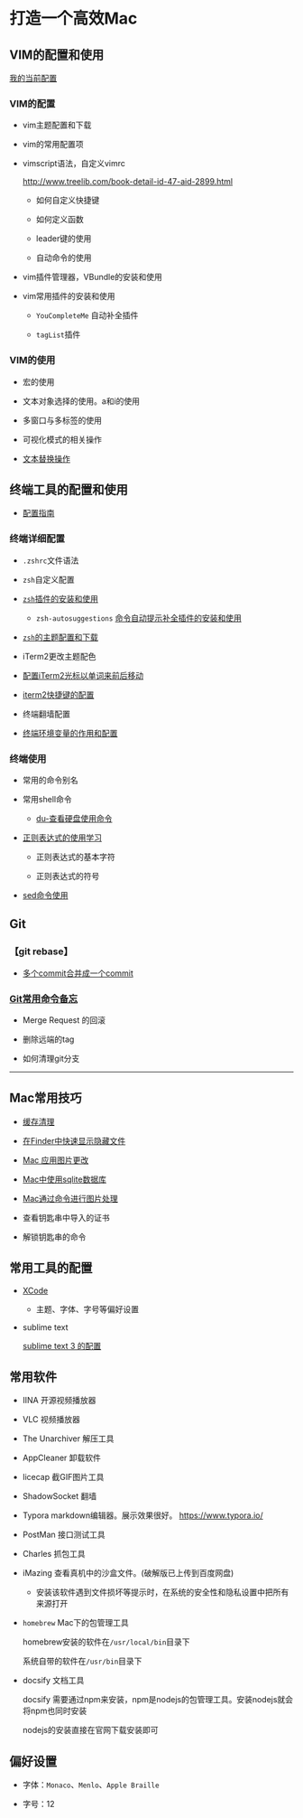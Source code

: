 # 打造一个高效Mac

## VIM的配置和使用

[我的当前配置](/vi_editor/my_configration.md)

### VIM的配置

* vim主题配置和下载

* vim的常用配置项

* vimscript语法，自定义vimrc

    http://www.treelib.com/book-detail-id-47-aid-2899.html

    * 如何自定义快捷键

    * 如何定义函数

    * leader键的使用

    * 自动命令的使用

* vim插件管理器，VBundle的安装和使用

* vim常用插件的安装和使用

    * `YouCompleteMe` 自动补全插件

    * `tagList`插件

### VIM的使用

* 宏的使用

* 文本对象选择的使用。a和i的使用

* 多窗口与多标签的使用

* 可视化模式的相关操作

* [文本替换操作](/vi_editor/vim_replace.md)

## 终端工具的配置和使用

* [配置指南](/terminal_usage/terminal_configration_guide.md)

### 终端详细配置

* `.zshrc`文件语法

* `zsh`自定义配置

* [`zsh`插件的安装和使用](/terminal_usage/zsh_plugins.md)

    * `zsh-autosuggestions` [命令自动提示补全插件的安装和使用](/terminal_usage/autosuggestion_plugin.md)

* [`zsh`的主题配置和下载](/terminal_usage/zsh_theme.md)

* iTerm2更改主题配色

* [配置iTerm2光标以单词来前后移动](/terminal_usage/iterm2_cursor_config.md)

* [iterm2快捷键的配置](/terminal_usage/iterm2_keymap.md)

* 终端翻墙配置

* [终端环境变量的作用和配置](/terminal_usage/env_path.md)

### 终端使用

* 常用的命令别名

* 常用shell命令

    * [du-查看硬盘使用命令](/terminal_usage/diskusage_command.md)

* [正则表达式的使用学习](/terminal_usage/reg.md)

    * 正则表达式的基本字符

    * 正则表达式的符号

* [sed命令使用](/terminal_usage/sed_usage.md)

## Git 

### 【git rebase】

* [多个commit合并成一个commit](/git/git_rebase.md)

### [Git常用命令备忘](/git/git_faq.md)

* Merge Request 的回滚

* 删除远端的tag

* 如何清理git分支

***

## Mac常用技巧

 * [缓存清理](/frequently_used_skill/缓存清理.md)

 * [在Finder中快速显示隐藏文件](/frequently_used_skill/frequently-used.md?id=finder中快速显示隐藏文件)

 * [Mac 应用图片更改](/frequently_used_skill/frequently-used.md)

 * [Mac中使用sqlite数据库](/frequently_used_skill/how_to_use_sqlite.md)

 * [Mac通过命令进行图片处理](/frequently_used_skill/precess_image_sips.md)

 * 查看钥匙串中导入的证书

 * 解锁钥匙串的命令

## 常用工具的配置

* [XCode](/daily_tool_config/xcode_config.md)

    * 主题、字体、字号等偏好设置

* sublime text 

    [sublime text 3 的配置](daily_tool_config/sublime_text_config.md)

## 常用软件

 * IINA 开源视频播放器

 * VLC 视频播放器

 * The Unarchiver 解压工具

 * AppCleaner 卸载软件

 * licecap 截GIF图片工具

 * ShadowSocket 翻墙

 * Typora markdown编辑器。展示效果很好。 https://www.typora.io/

 * PostMan 接口测试工具

 * Charles 抓包工具

 * iMazing 查看真机中的沙盒文件。(破解版已上传到百度网盘)
    
    * 安装该软件遇到文件损坏等提示时，在系统的安全性和隐私设置中把所有来源打开

 * `homebrew` Mac下的包管理工具

    homebrew安装的软件在`/usr/local/bin`目录下

    系统自带的软件在`/usr/bin`目录下

* docsify 文档工具

    docsify 需要通过npm来安装，npm是nodejs的包管理工具。安装nodejs就会将npm也同时安装

    nodejs的安装直接在官网下载安装即可

## 偏好设置

* 字体：`Monaco`、`Menlo`、`Apple Braille`

* 字号：12